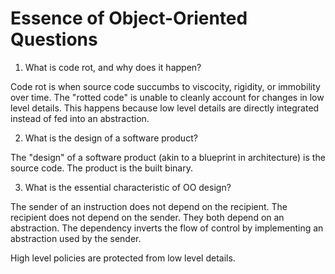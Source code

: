 # Essence of Object-Oriented Questions

1. What is code rot, and why does it happen?

Code rot is when source code succumbs to viscocity, rigidity, or immobility over time. The "rotted code" is unable to cleanly account for changes in low level details. This happens because low level details are directly integrated instead of fed into an abstraction.


2. What is the design of a software product?

The "design" of a software product (akin to a blueprint in architecture) is the source code. The product is the built binary.

3. What is the essential characteristic of OO design?

The sender of an instruction does not depend on the recipient. The recipient does not depend on the sender. They both depend on an abstraction. The dependency inverts the flow of control by implementing an abstraction used by the sender.

High level policies are protected from low level details.